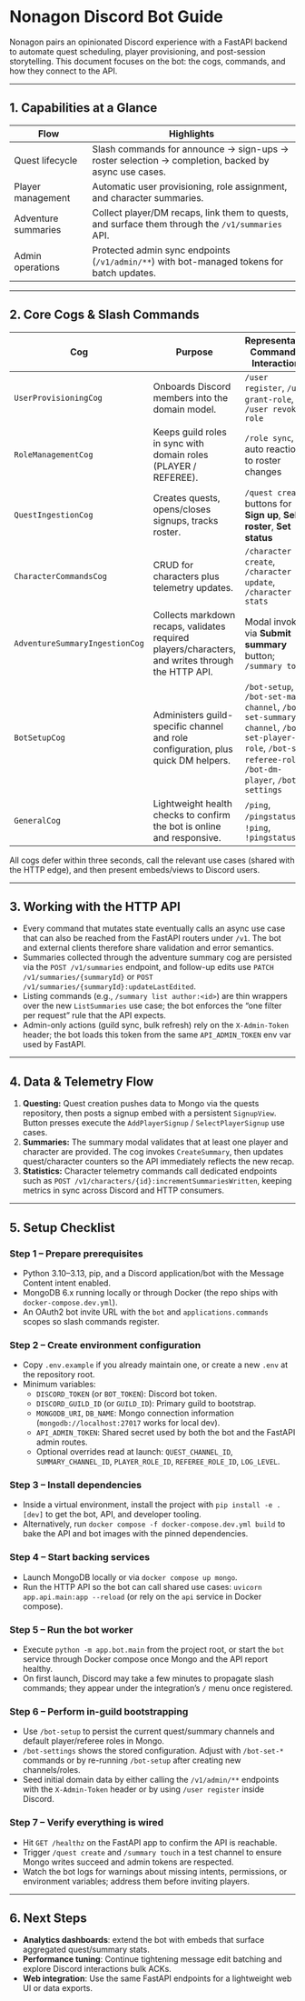 # Nonagon Discord Bot Guide

Nonagon pairs an opinionated Discord experience with a FastAPI backend to automate quest scheduling, player provisioning, and post-session storytelling. This document focuses on the bot: the cogs, commands, and how they connect to the API.

---

## 1. Capabilities at a Glance

| Flow | Highlights |
|------|------------|
| Quest lifecycle | Slash commands for announce → sign-ups → roster selection → completion, backed by async use cases. |
| Player management | Automatic user provisioning, role assignment, and character summaries. |
| Adventure summaries | Collect player/DM recaps, link them to quests, and surface them through the `/v1/summaries` API. |
| Admin operations | Protected admin sync endpoints (`/v1/admin/**`) with bot-managed tokens for batch updates. |

---

## 2. Core Cogs & Slash Commands

| Cog | Purpose | Representative Commands / Interactions |
|-----|---------|-----------------------------------------|
| `UserProvisioningCog` | Onboards Discord members into the domain model. | `/user register`, `/user grant-role`, `/user revoke-role` |
| `RoleManagementCog` | Keeps guild roles in sync with domain roles (PLAYER / REFEREE). | `/role sync`, auto reactions to roster changes |
| `QuestIngestionCog` | Creates quests, opens/closes signups, tracks roster. | `/quest create`, buttons for **Sign up**, **Select roster**, **Set status** |
| `CharacterCommandsCog` | CRUD for characters plus telemetry updates. | `/character create`, `/character update`, `/character stats` |
| `AdventureSummaryIngestionCog` | Collects markdown recaps, validates required players/characters, and writes through the HTTP API. | Modal invoked via **Submit summary** button; `/summary touch` |
| `BotSetupCog` | Administers guild-specific channel and role configuration, plus quick DM helpers. | `/bot-setup`, `/bot-set-main-channel`, `/bot-set-summary-channel`, `/bot-set-player-role`, `/bot-set-referee-role`, `/bot-dm-player`, `/bot-settings` |
| `GeneralCog` | Lightweight health checks to confirm the bot is online and responsive. | `/ping`, `/pingstatus`, `!ping`, `!pingstatus` |

All cogs defer within three seconds, call the relevant use cases (shared with the HTTP edge), and then present embeds/views to Discord users.

---

## 3. Working with the HTTP API

* Every command that mutates state eventually calls an async use case that can also be reached from the FastAPI routers under `/v1`. The bot and external clients therefore share validation and error semantics.
* Summaries collected through the adventure summary cog are persisted via the `POST /v1/summaries` endpoint, and follow-up edits use `PATCH /v1/summaries/{summaryId}` or `POST /v1/summaries/{summaryId}:updateLastEdited`.
* Listing commands (e.g., `/summary list author:<id>`) are thin wrappers over the new `ListSummaries` use case; the bot enforces the “one filter per request” rule that the API expects.
* Admin-only actions (guild sync, bulk refresh) rely on the `X-Admin-Token` header; the bot loads this token from the same `API_ADMIN_TOKEN` env var used by FastAPI.

---

## 4. Data & Telemetry Flow

1. **Questing:** Quest creation pushes data to Mongo via the quests repository, then posts a signup embed with a persistent `SignupView`. Button presses execute the `AddPlayerSignup` / `SelectPlayerSignup` use cases.
2. **Summaries:** The summary modal validates that at least one player and character are provided. The cog invokes `CreateSummary`, then updates quest/character counters so the API immediately reflects the new recap.
3. **Statistics:** Character telemetry commands call dedicated endpoints such as `POST /v1/characters/{id}:incrementSummariesWritten`, keeping metrics in sync across Discord and HTTP consumers.

---

## 5. Setup Checklist

### Step 1 – Prepare prerequisites

* Python 3.10–3.13, pip, and a Discord application/bot with the Message Content intent enabled.
* MongoDB 6.x running locally or through Docker (the repo ships with `docker-compose.dev.yml`).
* An OAuth2 bot invite URL with the `bot` and `applications.commands` scopes so slash commands register.

### Step 2 – Create environment configuration

* Copy `.env.example` if you already maintain one, or create a new `.env` at the repository root.
* Minimum variables:
  * `DISCORD_TOKEN` (or `BOT_TOKEN`): Discord bot token.
  * `DISCORD_GUILD_ID` (or `GUILD_ID`): Primary guild to bootstrap.
  * `MONGODB_URI`, `DB_NAME`: Mongo connection information (`mongodb://localhost:27017` works for local dev).
  * `API_ADMIN_TOKEN`: Shared secret used by both the bot and the FastAPI admin routes.
  * Optional overrides read at launch: `QUEST_CHANNEL_ID`, `SUMMARY_CHANNEL_ID`, `PLAYER_ROLE_ID`, `REFEREE_ROLE_ID`, `LOG_LEVEL`.

### Step 3 – Install dependencies

* Inside a virtual environment, install the project with `pip install -e .[dev]` to get the bot, API, and developer tooling.
* Alternatively, run `docker compose -f docker-compose.dev.yml build` to bake the API and bot images with the pinned dependencies.

### Step 4 – Start backing services

* Launch MongoDB locally or via `docker compose up mongo`.
* Run the HTTP API so the bot can call shared use cases: `uvicorn app.api.main:app --reload` (or rely on the `api` service in Docker compose).

### Step 5 – Run the bot worker

* Execute `python -m app.bot.main` from the project root, or start the `bot` service through Docker compose once Mongo and the API report healthy.
* On first launch, Discord may take a few minutes to propagate slash commands; they appear under the integration’s `/` menu once registered.

### Step 6 – Perform in-guild bootstrapping

* Use `/bot-setup` to persist the current quest/summary channels and default player/referee roles in Mongo.
* `/bot-settings` shows the stored configuration. Adjust with `/bot-set-*` commands or by re-running `/bot-setup` after creating new channels/roles.
* Seed initial domain data by either calling the `/v1/admin/**` endpoints with the `X-Admin-Token` header or by using `/user register` inside Discord.

### Step 7 – Verify everything is wired

* Hit `GET /healthz` on the FastAPI app to confirm the API is reachable.
* Trigger `/quest create` and `/summary touch` in a test channel to ensure Mongo writes succeed and admin tokens are respected.
* Watch the bot logs for warnings about missing intents, permissions, or environment variables; address them before inviting players.

---

## 6. Next Steps

* **Analytics dashboards**: extend the bot with embeds that surface aggregated quest/summary stats.
* **Performance tuning**: Continue tightening message edit batching and explore Discord interactions bulk ACKs.
* **Web integration**: Use the same FastAPI endpoints for a lightweight web UI or data exports.
